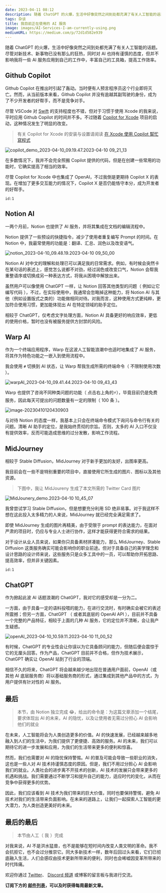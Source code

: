 ```yaml
---
date: 2023-04-11 08:12
description: 随着 ChatGPT 的火爆，生活中好像突然之间到处都充满了有关人工智能的话题。尽管对新技术、新事物已没有那么的狂热，同时对 AI 也持有谨慎的态度，但并不影响我将一些 AI 服务应用到自己的工作中，丰富自己的工具箱，提高工作效率。
tags: 杂谈
title: 我目前正在使用的 AI 服务
image: images/AI-Services-I-am-currently-using.png
mediumURL: https://medium.com/p/72d1d582e939
---
```

随着 ChatGPT 的火爆，生活中好像突然之间到处都充满了有关人工智能的话题。尽管对新技术、新事物已没有那么的狂热，同时对 AI 也持有谨慎的态度，但并不影响我将一些 AI 服务应用到自己的工作中，丰富自己的工具箱，提高工作效率。

## Github Copilot

Github Copilot 在推出时引起了轰动。当时便有人预言程序员这个行业即将灭亡。然而，从当前版本来看，Github Copilot 并没有逾越其副驾驶的身份，成为了不少开发者的好帮手，而不是竞争对手。

尽管 VSCode 对 [Swift](https://www.fatbobman.com/posts/swift-in-linux/) 的支持程度也不错，但对于习惯于使用 Xcode 的我来说，平时应用 Github Copilot 的时间并不多。不过随着 [Copilot for Xcode](https://github.com/intitni/CopilotForXcode) 项目的启动，这种情况发生了明显的改变。

> 有关 Copilot for Xcode 的安装与设置请阅读 [在 Xcode 使用 Copilot 幫忙寫程式](https://medium.com/彼得潘的-swift-ios-app-開發問題解答集/在-xcode-使用-copilot-幫忙寫程式-7e8761a206f4)

![copilot_demo_2023-04-10_09.19.47.2023-04-10 09_21_13](https://cdn.fatbobman.com/copilot_demo_2023-04-10_09.19.47.2023-04-10%2009_21_13.gif)

在多数情况下，我并不会完全照搬 Copilot 提供的代码，但是在创建一些常用的功能时，它确实提高了相当的效率。

尽管 Copilot for Xcode 中也集成了 OpenAI，不过我倒是更期待 Copilot X 的表现。在增加了更多交互能力的情况下，Copilot X 是否仍能恪守本分，成为开发者的好帮手。

```responser
id:1
```

## Notion AI

一两个月前，Notion 也提供了 AI 服务，并将其集成在文档的编辑流程中。

Notion 提供了一些预设的快捷指令，减少了使用者重复编写 Prompt 的时间。在 Notion 中，我最常使用的功能是：翻译、汇总、润色以及改变语气。

![notion_2023-04-10_09.48.19.2023-04-10 09_50_00](https://cdn.fatbobman.com/notion_2023-04-10_09.48.19.2023-04-10%2009_50_00.gif)

Notion AI 对中文的理解和处理已可以满足我的日常需求。例如，有时候会突然卡在某句话的表述上，感觉怎么说都不对劲，经过润色或改变口气，Notion 会帮我重整语序或切换成另一种表达方式，将我从困境中解放出来。

虽然用户可以像使用 ChatGPT 一样，让 Notion 回答其他类型的问题（ 例如让它编写代码 ），不过，在实际使用中，我通常会忽略掉这种能力，将 Notion AI 与其他（例如设置版式之类的）功能做相同对待。对我而言，这种使用方式更纯粹，更加符合使用习惯，更加能体现出 AI 在特定领域的助手定位。

相较于 ChatGPT，仅考虑文字处理方面，Notion AI 具备更好的响应效率，更低的使用价格，暂时也没有被服务提供方封禁的风险。

## Warp AI

作为一个终端应用程序，Warp 在这波人工智能浪潮中也适时地集成了 AI 服务，将其作为特色功能之一嵌入到使用流程中。

我会使用 `#` 切换到 AI 状态，让 Warp 帮我生成所需的终端命令（ 不限制使用次数 ）。

![warpAI_2023-04-10_09.41.44.2023-04-10 09_43_43](https://cdn.fatbobman.com/warpAI_2023-04-10_09.41.44.2023-04-10%2009_43_43.gif)

Warp 也提供了咨询不同种类问题的功能（ 点击右上角的⚡️），毕竟目前仍是免费服务，因此每天可提出的问题数量有一定的限制（ 100 条 ）。

![image-20230410120430903](https://cdn.fatbobman.com/image-20230410120430903.png)

与对待 Notion 的态度一样，我基本上只会在终端命令模式下询问与命令行有关的问题。清晰 AI 助手的定位，是我始终贯彻的宗旨。否则，太多的 AI 入口不仅没有提供效率，反而可能造成思维的过分发散，影响工作流程。

## MidJourney

相较于 Stable Diffusion，MidJourney 对于新手更加的友好，出图率更高。

我目前会在一些不是特别重要的项目中，直接使用它所生成的图片、图标以及其他资源。

> 下图中，我让 MidJoureny 生成了本文所需的 Twitter Card 图片

![MidJounery_demo.2023-04-10 10_45_07](https://cdn.fatbobman.com/MidJounery_demo.2023-04-10%2010_45_07.gif)

我曾尝试学习 Stable Diffusion，但是想要充分利用 SD 绝非易事。对于我这样不想在这此投入太多精力的人来说，MidJourney 就已经完全满足需求了。

即使 MidJourney 生成的图片再精美，由于受限于 prompt 的表达能力，在面对严肃的项目时，仍应与专业人士进行协作，这样才能获得更符合需求的结果。

对于设计从业人员来说，如果你只具备素材拼凑能力，那么 MidJourney、Stable Diffusion 这类服务确实可能会影响你的职业前途。但对于具备自己的美学理念和设计思路的设计师来说，这些服务只是众多工具中的一员，可以帮助你开拓思路、提高效率，但并非关键因素。

```responser
id:1
```

## ChatGPT

作为掀起此波 AI 话题浪潮的 ChatGPT，我对它的感受却是一分为二。

一方面，由于具备一定的语料投喂的能力，在进行交流时，有时确实会被它的表述所震撼；但另一方面，ChatGPT （ 或者其底层的 OpenAI API ），目前并不具备一个完整的产品特征，相较于上面的几种 AI 服务，它的定位并不清晰，会让我产生疑惑。

![openAI_2023-04-10_10.59.11.2023-04-10 11_00_52](https://cdn.fatbobman.com/openAI_2023-04-10_10.59.11.2023-04-10%2011_00_52.gif)

有时候，ChatGPT 的专业性会让你误以为它具备顾问的能力，但随后便会震惊于它的无厘头回答。作为产品，ChatGPT 目前并不合格，但作为技术展示，ChatGPT 确实让 OpenAI 站到了行业的顶端。

相信不久的将来，ChatGPT 将会越来越少地出现在普通用户面前，OpenAI（或其他 AI 底层服务商）将以基础服务商的形式，通过集成到其他产品中的方式，为用户提供有针对性的 AI 服务。

## 最后

> 本节，由 Notion 独立完成 😂，给出的命令是：为这篇文章添加一个结尾，要求体现出 AI 的未来，AI 的隐忧，以及让使用者无需过分担心 AI 会影响他们的就业

在未来，人工智能将会为人类创造更多的价值。AI 的快速发展，已经越来越多地融入到人们的生活中，为我们提供了更便捷、高效的服务。AI 的未来，我们可以期待它的进一步发展和应用，为我们的生活带来更多的便利和惊喜。

然而，我们也需要对 AI 的隐忧保持警惕。AI 的普及可能会导致一些职业的消失，这也是一些人对 AI 技术持谨慎态度的原因。但是，我们不用过分担心 AI 会影响我们的就业。人类社会的进步离不开技术的创新，AI 技术的发展只会带来更多的机遇和挑战。我们需要通过不断学习和提升自己的能力，适应时代的变化，从而在竞争中获得更多的优势。

因此，我们应该看到 AI 技术为我们带来的巨大价值，同时也要保持警惕，避免 AI 技术对我们的生活带来负面影响。在未来的道路上，让我们一起探索人工智能的更大潜力，为人类创造更美好的未来。

## 最后的最后

> 本节由人工（ 我 ）完成

对我来说，AI 不是洪水猛兽，也不是能够在短时间内改变人类文明的革命。我不会抗拒它，也不会过分推崇它。同大多新技术一样，数年后回过头来看，它们已彻底融入生活，人们会感叹由技术更新所带来的便利，同时也会唏嘘因变革所带来的时代阵痛。

欢迎你通过 [Twitter](https://twitter.com/fatbobman)、 [Discord 频道](https://discord.gg/ApqXmy5pQJ) 或博客的留言板与我进行交流。

**订阅下方的 [邮件列表](https://artisanal-knitter-2544.ck.page/d3591dd1e7)，可以及时获得每周最新文章。**
